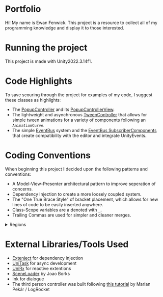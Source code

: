 # Portfolio
Hi! My name is Ewan Fenwick. This project is a resource to collect all of my programming knowledge and display it to those interested.

# Running the project
This project is made with Unity2022.3.14f1.

# Code Highlights
To save scouring through the project for examples of my code, I suggest these classes as highlights:
* The [PopupController](Assets/Scripts/Popups/PopupController/PopupController.cs) and its [PopupControllerView](Assets/Scripts/Popups/PopupController/PopupControllerView.cs).
* The lightweight and asynchronous [TweenController](Assets/Scripts/Tweening/TweenController.cs) that allows for simple tween animations for a variety of components following an ```AnimationCurve```.
* The simple [EventBus](Assets/Scripts/EventBus/EventBus.cs) system and the [EventBus SubscriberComponents](Assets/Scripts/EventBus/SubscriberComponents) that create compatibility with the editor and integrate UnityEvents.

# Coding Conventions
When beginning this project I decided upon the following patterns and conventions:
* A Model-View-Presenter architectural pattern to improve seperation of concerns.
* Dependency Injection to create a more loosely coupled system.
* The "One True Brace Style" of bracket placement, which allows for new lines of code to be easily inserted anywhere.
* Class-Scope variables are  a denoted with ```_```.
* Trailing Commas are used for simpler and cleaner merges.

<details>
<summary>Regions</summary>
  
  For organisational purposes I have divided my code into regions that group similar areas. Use of regions in this way is mostly a personal preference, as it allows me to more easily focus on code that is relevent to my current task.
  
  ```
  #region Consts

  #region Editor Variables

  #region Variables

  #region Properties

  Constructor

  #region Lifecycle

  #region Public Methods

  #region Protected Methods

  #region Private Methods
  ```

</details>

# External Libraries/Tools Used
* [Extenject](https://github.com/Mathijs-Bakker/Extenject) for dependency injection
* [UniTask](https://github.com/Cysharp/UniTask) for async development
* [UniRx](https://github.com/neuecc/UniRx) for reactive extentions
* [SceneLoader](https://github.com/mygamedevtools/scene-loader/tree/main) by Joao Borks
* Ink for dialogue
* The third person controller was built following [this tutorial](https://blog.logrocket.com/building-third-person-controller-unity-new-input-system/) by Marian Pekár / LogRocket
